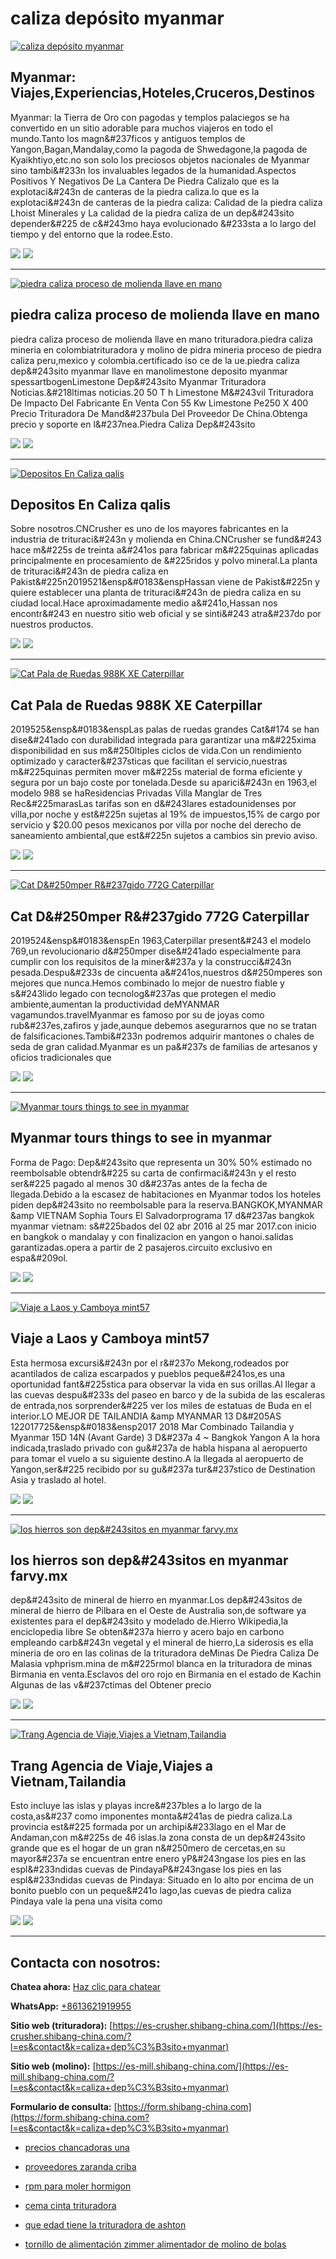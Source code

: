 # caliza depósito myanmar

<a href="https://swt.shibang-china.com/?l=es&img&k=caliza+dep%C3%B3sito+myanmar" target="_blank">![caliza depósito myanmar](http://static.shibang-china.com/all-800x300/727.jpg)</a>

## Myanmar: Viajes,Experiencias,Hoteles,Cruceros,Destinos
Myanmar: la Tierra de Oro con pagodas y templos palaciegos se ha convertido en un sitio adorable para muchos viajeros en todo el mundo.Tanto los magn&#237ficos y antiguos templos de Yangon,Bagan,Mandalay,como la pagoda de Shwedagone,la pagoda de Kyaikhtiyo,etc.no son solo los preciosos objetos nacionales de Myanmar sino tambi&#233n los invaluables legados de la humanidad.Aspectos Positivos Y Negativos De La Cantera De Piedra Calizalo que es la explotaci&#243n de canteras de la piedra caliza.lo que es la explotaci&#243n de canteras de la piedra caliza: Calidad de la piedra caliza Lhoist Minerales y La calidad de la piedra caliza de un dep&#243sito depender&#225 de c&#243mo haya evolucionado &#233sta a lo largo del tiempo y del entorno que la rodee.Esto.


<a href="https://whatsapp.shibangsoft.com/WhatsApp.php" target="_blank" title="WhatsApp">![](http://static.shibang-china.com/icon/whatsapp.png)</a> <a href="https://swt.shibang-china.com/?l=es&icon&k=caliza+dep%C3%B3sito+myanmar" target="_blank">![](http://static.shibang-china.com/icon/chat-es.png)</a>

---

<a href="https://swt.shibang-china.com/?l=es&img&k=caliza+dep%C3%B3sito+myanmar" target="_blank">![piedra caliza proceso de molienda llave en mano](http://static.shibang-china.com/all-800x300/50.jpg)</a>

## piedra caliza proceso de molienda llave en mano
piedra caliza proceso de molienda llave en mano trituradora.piedra caliza mineria en colombiatrituradora y molino de pidra mineria proceso de piedra caliza peru,mexico y colombia.certificado iso ce de la ue.piedra caliza dep&#243sito myanmar llave en manolimestone deposito myanmar spessartbogenLimestone Dep&#243sito Myanmar Trituradora Noticias.&#218ltimas noticias.20 50 T h Limestone M&#243vil Trituradora De Impacto Del Fabricante En Venta Con 55 Kw Limestone Pe250 X 400 Precio Trituradora De Mand&#237bula Del Proveedor De China.Obtenga precio y soporte en l&#237nea.Piedra Caliza Dep&#243sito


<a href="https://whatsapp.shibangsoft.com/WhatsApp.php" target="_blank" title="WhatsApp">![](http://static.shibang-china.com/icon/whatsapp.png)</a> <a href="https://swt.shibang-china.com/?l=es&icon&k=caliza+dep%C3%B3sito+myanmar" target="_blank">![](http://static.shibang-china.com/icon/chat-es.png)</a>

---

<a href="https://swt.shibang-china.com/?l=es&img&k=caliza+dep%C3%B3sito+myanmar" target="_blank">![Depositos En Caliza qalis](http://static.shibang-china.com/all-800x300/1141.jpg)</a>

## Depositos En Caliza qalis
Sobre nosotros.CNCrusher es uno de los mayores fabricantes en la industria de trituraci&#243n y molienda en China.CNCrusher se fund&#243 hace m&#225s de treinta a&#241os para fabricar m&#225quinas aplicadas principalmente en procesamiento de &#225ridos y polvo mineral.La planta de trituraci&#243n de piedra caliza en Pakist&#225n2019521&ensp&#0183&enspHassan viene de Pakist&#225n y quiere establecer una planta de trituraci&#243n de piedra caliza en su ciudad local.Hace aproximadamente medio a&#241o,Hassan nos encontr&#243 en nuestro sitio web oficial y se sinti&#243 atra&#237do por nuestros productos.


<a href="https://whatsapp.shibangsoft.com/WhatsApp.php" target="_blank" title="WhatsApp">![](http://static.shibang-china.com/icon/whatsapp.png)</a> <a href="https://swt.shibang-china.com/?l=es&icon&k=caliza+dep%C3%B3sito+myanmar" target="_blank">![](http://static.shibang-china.com/icon/chat-es.png)</a>

---

<a href="https://swt.shibang-china.com/?l=es&img&k=caliza+dep%C3%B3sito+myanmar" target="_blank">![Cat Pala de Ruedas 988K XE Caterpillar](http://static.shibang-china.com/all-800x300/796.jpg)</a>

## Cat Pala de Ruedas 988K XE Caterpillar
2019525&ensp&#0183&enspLas palas de ruedas grandes Cat&#174 se han dise&#241ado con durabilidad integrada para garantizar una m&#225xima disponibilidad en sus m&#250ltiples ciclos de vida.Con un rendimiento optimizado y caracter&#237sticas que facilitan el servicio,nuestras m&#225quinas permiten mover m&#225s material de forma eficiente y segura por un bajo coste por tonelada.Desde su aparici&#243n en 1963,el modelo 988 se haResidencias Privadas Villa Manglar de Tres Rec&#225marasLas tarifas son en d&#243lares estadounidenses por villa,por noche y est&#225n sujetas al 19% de impuestos,15% de cargo por servicio y $20.00 pesos mexicanos por villa por noche del derecho de saneamiento ambiental,que est&#225n sujetos a cambios sin previo aviso.


<a href="https://whatsapp.shibangsoft.com/WhatsApp.php" target="_blank" title="WhatsApp">![](http://static.shibang-china.com/icon/whatsapp.png)</a> <a href="https://swt.shibang-china.com/?l=es&icon&k=caliza+dep%C3%B3sito+myanmar" target="_blank">![](http://static.shibang-china.com/icon/chat-es.png)</a>

---

<a href="https://swt.shibang-china.com/?l=es&img&k=caliza+dep%C3%B3sito+myanmar" target="_blank">![Cat D&#250mper R&#237gido 772G Caterpillar](http://static.shibang-china.com/all-800x300/896.jpg)</a>

## Cat D&#250mper R&#237gido 772G Caterpillar
2019524&ensp&#0183&enspEn 1963,Caterpillar present&#243 el modelo 769,un revolucionario d&#250mper dise&#241ado especialmente para cumplir con los requisitos de la miner&#237a y la construcci&#243n pesada.Despu&#233s de cincuenta a&#241os,nuestros d&#250mperes son mejores que nunca.Hemos combinado lo mejor de nuestro fiable y s&#243lido legado con tecnolog&#237as que protegen el medio ambiente,aumentan la productividad deMYANMAR vagamundos.travelMyanmar es famoso por su de joyas como rub&#237es,zafiros y jade,aunque debemos asegurarnos que no se tratan de falsificaciones.Tambi&#233n podremos adquirir mantones o chales de seda de gran calidad.Myanmar es un pa&#237s de familias de artesanos y oficios tradicionales que


<a href="https://whatsapp.shibangsoft.com/WhatsApp.php" target="_blank" title="WhatsApp">![](http://static.shibang-china.com/icon/whatsapp.png)</a> <a href="https://swt.shibang-china.com/?l=es&icon&k=caliza+dep%C3%B3sito+myanmar" target="_blank">![](http://static.shibang-china.com/icon/chat-es.png)</a>

---

<a href="https://swt.shibang-china.com/?l=es&img&k=caliza+dep%C3%B3sito+myanmar" target="_blank">![Myanmar tours things to see in myanmar](http://static.shibang-china.com/all-800x300/639.jpg)</a>

## Myanmar tours things to see in myanmar
Forma de Pago: Dep&#243sito que representa un 30% 50% estimado no reembolsable obtendr&#225 su carta de confirmaci&#243n y el resto ser&#225 pagado al menos 30 d&#237as antes de la fecha de llegada.Debido a la escasez de habitaciones en Myanmar todos los hoteles piden dep&#243sito no reembolsable para la reserva.BANGKOK,MYANMAR &amp VIETNAM Sophia Tours El Salvadorprograma 17 d&#237as bangkok myanmar vietnam: s&#225bados del 02 abr 2016 al 25 mar 2017.con inicio en bangkok o mandalay y con finalizacion en yangon o hanoi.salidas garantizadas.opera a partir de 2 pasajeros.circuito exclusivo en espa&#209ol.


<a href="https://whatsapp.shibangsoft.com/WhatsApp.php" target="_blank" title="WhatsApp">![](http://static.shibang-china.com/icon/whatsapp.png)</a> <a href="https://swt.shibang-china.com/?l=es&icon&k=caliza+dep%C3%B3sito+myanmar" target="_blank">![](http://static.shibang-china.com/icon/chat-es.png)</a>

---

<a href="https://swt.shibang-china.com/?l=es&img&k=caliza+dep%C3%B3sito+myanmar" target="_blank">![Viaje a Laos y Camboya mint57](http://static.shibang-china.com/all-800x300/628.jpg)</a>

## Viaje a Laos y Camboya mint57
Esta hermosa excursi&#243n por el r&#237o Mekong,rodeados por acantilados de caliza escarpados y pueblos peque&#241os,es una oportunidad fant&#225stica para observar la vida en sus orillas.Al llegar a las cuevas despu&#233s del paseo en barco y de la subida de las escaleras de entrada,nos sorprender&#225 ver los miles de estatuas de Buda en el interior.LO MEJOR DE TAILANDIA &amp MYANMAR 13 D&#205AS 122017725&ensp&#0183&ensp2017 2018 Mar Combinado Tailandia y Myanmar 15D 14N (Avant Garde) 3 D&#237a 4 ~ Bangkok Yangon A la hora indicada,traslado privado con gu&#237a de habla hispana al aeropuerto para tomar el vuelo a su siguiente destino.A la llegada al aeropuerto de Yangon,ser&#225 recibido por su gu&#237a tur&#237stico de Destination Asia y traslado al hotel.


<a href="https://whatsapp.shibangsoft.com/WhatsApp.php" target="_blank" title="WhatsApp">![](http://static.shibang-china.com/icon/whatsapp.png)</a> <a href="https://swt.shibang-china.com/?l=es&icon&k=caliza+dep%C3%B3sito+myanmar" target="_blank">![](http://static.shibang-china.com/icon/chat-es.png)</a>

---

<a href="https://swt.shibang-china.com/?l=es&img&k=caliza+dep%C3%B3sito+myanmar" target="_blank">![los hierros son dep&#243sitos en myanmar farvy.mx](http://static.shibang-china.com/all-800x300/1345.jpg)</a>

## los hierros son dep&#243sitos en myanmar farvy.mx
dep&#243sito de mineral de hierro en myanmar.Los dep&#243sitos de mineral de hierro de Pilbara en el Oeste de Australia son,de software ya existentes para el dep&#243sito y modelado de.Hierro Wikipedia,la enciclopedia libre Se obten&#237a hierro y acero bajo en carbono empleando carb&#243n vegetal y el mineral de hierro,La siderosis es ella mineria de oro en las colinas de la trituradora deMinas De Piedra Caliza De Malasia vphprism.mina de m&#225rmol blanca en la trituradora de minas Birmania en venta.Esclavos del oro rojo en Birmania en el estado de Kachin Algunas de las v&#237ctimas del Obtener precio


<a href="https://whatsapp.shibangsoft.com/WhatsApp.php" target="_blank" title="WhatsApp">![](http://static.shibang-china.com/icon/whatsapp.png)</a> <a href="https://swt.shibang-china.com/?l=es&icon&k=caliza+dep%C3%B3sito+myanmar" target="_blank">![](http://static.shibang-china.com/icon/chat-es.png)</a>

---

<a href="https://swt.shibang-china.com/?l=es&img&k=caliza+dep%C3%B3sito+myanmar" target="_blank">![Trang Agencia de Viaje,Viajes a Vietnam,Tailandia](http://static.shibang-china.com/all-800x300/1261.jpg)</a>

## Trang Agencia de Viaje,Viajes a Vietnam,Tailandia
Esto incluye las islas y playas incre&#237bles a lo largo de la costa,as&#237 como imponentes monta&#241as de piedra caliza.La provincia est&#225 formada por un archipi&#233lago en el Mar de Andaman,con m&#225s de 46 islas.la zona consta de un dep&#243sito grande que es el hogar de un gran n&#250mero de cercetas,en su mayor&#237a se encuentran entre enero yP&#243ngase los pies en las espl&#233ndidas cuevas de PindayaP&#243ngase los pies en las espl&#233ndidas cuevas de Pindaya: Situado en lo alto por encima de un bonito pueblo con un peque&#241o lago,las cuevas de piedra caliza Pindaya vale la pena una visita como


<a href="https://whatsapp.shibangsoft.com/WhatsApp.php" target="_blank" title="WhatsApp">![](http://static.shibang-china.com/icon/whatsapp.png)</a> <a href="https://swt.shibang-china.com/?l=es&icon&k=caliza+dep%C3%B3sito+myanmar" target="_blank">![](http://static.shibang-china.com/icon/chat-es.png)</a>

---
## Contacta con nosotros:

**Chatea ahora:** [Haz clic para chatear](https://swt.shibang-china.com?l=es&contact&k=caliza+dep%C3%B3sito+myanmar)

**WhatsApp:**  [+8613621919955](https://whatsapp.shibangsoft.com/WhatsApp.php)

**Sitio web (trituradora):** [https://es-crusher.shibang-china.com/](https://es-crusher.shibang-china.com/?l=es&contact&k=caliza+dep%C3%B3sito+myanmar)

**Sitio web (molino):** [https://es-mill.shibang-china.com/](https://es-mill.shibang-china.com/?l=es&contact&k=caliza+dep%C3%B3sito+myanmar)

**Formulario de consulta:** [https://form.shibang-china.com](https://form.shibang-china.com?l=es&contact&k=caliza+dep%C3%B3sito+myanmar)

* [precios chancadoras una](../70/precios%20chancadoras%20una.md)

* [proveedores zaranda criba](../74/proveedores%20zaranda%20criba.md)

* [rpm para moler hormigon](../70/rpm%20para%20moler%20hormigon.md)

* [cema cinta trituradora](../75/cema%20cinta%20trituradora.md)

* [que edad tiene la trituradora de ashton](../79/que%20edad%20tiene%20la%20trituradora%20de%20ashton.md)

* [tornillo de alimentación zimmer alimentador de molino de bolas](../71/tornillo%20de%20alimentaci%C3%B3n%20zimmer%20alimentador%20de%20molino%20de%20bolas.md)